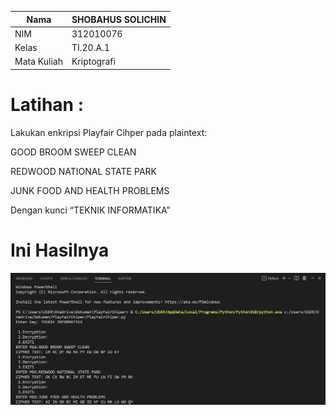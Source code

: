 | Nama      | SHOBAHUS SOLICHIN |
| ----------- | ----------- |
| NIM     | 312010076      |
| Kelas   | TI.20.A.1        |
| Mata Kuliah | Kriptografi |

# Latihan :

Lakukan enkripsi Playfair Cihper pada plaintext:

GOOD BROOM SWEEP CLEAN

REDWOOD NATIONAL STATE PARK

JUNK FOOD AND HEALTH PROBLEMS

Dengan kunci “TEKNIK INFORMATIKA”

# Ini Hasilnya

![foto](foto/foto2.jpg)
